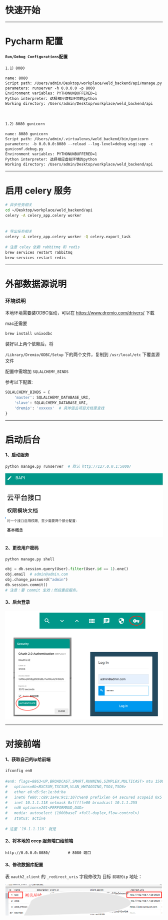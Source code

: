# 快速开始

---

# Pycharm 配置

#### `Run/Debug Configurations`配置
```
1.1）8080

name: 8080
Script path: /Users/admin/Desktop/workplace/weld_backend/api/manage.py
parameters: runserver -h 0.0.0.0 -p 8000
Environment variables: PYTHONUNBUFFERED=1
Python interpreter: 选择相应虚拟环境的python
Working directory: /Users/admin/Desktop/workplace/weld_backend/api



1.2）8080 gunicorn

name: 8080 gunicorn
Script path: /Users/admin/.virtualenvs/weld_backend/bin/gunicorn
parameters: -b 0.0.0.0:8080 --reload --log-level=debug wsgi:app -c guniconf.debug.py
Environment variables: PYTHONUNBUFFERED=1
Python interpreter: 选择相应虚拟环境的python
Working directory: /Users/admin/Desktop/workplace/weld_backend/api
```


---

# 启用 celery 服务

```bash
# 异步任务相关
cd ~/Desktop/workplace/weld_backend/api
celery -A celery_app.celery worker


# 导出任务相关
celery -A celery_app.celery worker -Q celery.export_task

# 注意 celey 依赖 rabbitmq 和 redis
brew services restart rabbitmq 
brew services restart redis
```


---

# 外部数据源说明

### 环境说明

本地环境需要装ODBC驱动，可以在 https://www.dremio.com/drivers/ 下载

mac还需要

```bash
brew install unixodbc
```

装好以上两个依赖后，将

`/Library/Dremio/ODBC/Setup` 下的两个文件，复制到  `/usr/local/etc` 下覆盖源文件

配置中需增加 `SQLALCHEMY_BINDS`

参考以下配置:

```python
SQLALCHEMY_BINDS = {
    'master': SQLALCHEMY_DATABASE_URI,
    'slave': SQLALCHEMY_DATABASE_URI,
    'dremio': 'xxxxxx'  # 具体值去项目文档里查找
}
```

---

# 启动后台

#### 1、启动服务

```bash
python manage.py runserver  # 默认 http://127.0.0.1:5000/ 
```

![后台](/workspace/weld_backend/img/backend.png)

#### 2、更改用户密码

```bash
python manage.py shell
```
    
```python
obj = db.session.query(User).filter(User.id == 1).one()
obj.email  # admin@admin.com
obj.change_password("admin")
db.session.commit()
# 注意：要 commit 生效；然后重启服务。
```

#### 3、后台登录

![登录](/workspace/weld_backend/img/login.png)

---

# 对接前端

#### 1、获取自己的ip给前端
```bash
ifconfig en0

#en0: flags=8863<UP,BROADCAST,SMART,RUNNING,SIMPLEX,MULTICAST> mtu 1500
#	options=6b<RXCSUM,TXCSUM,VLAN_HWTAGGING,TSO4,TSO6>
#	ether e0:d5:5e:1e:bd:ba
#	inet6 fe80::c89:1a4e:9c1:107c%en0 prefixlen 64 secured scopeid 0x5
#	inet 10.1.1.118 netmask 0xfffffe00 broadcast 10.1.1.255
#	nd6 options=201<PERFORMNUD,DAD>
#	media: autoselect (1000baseT <full-duplex,flow-control>)
#	status: active

# 这里 `10.1.1.118` 就是
```


#### 2、将本地的 cecp 服务端口给前端
```
http://0.0.0.0:8080/		# 8080 端口
```

#### 3、修改数据库配置
表 `oauth2_client` 的 `_redirect_uris` 字段修改为 目标 `前端的ip` 地址：

![对接前端](/workspace/weld_backend/img/front.png) 

